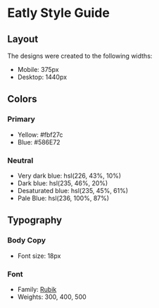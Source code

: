 # Eatly Style Guide

## Layout

The designs were created to the following widths:

- Mobile: 375px
- Desktop: 1440px

## Colors

### Primary

- Yellow: #fbf27c
- Blue: #586E72

### Neutral

- Very dark blue: hsl(226, 43%, 10%)
- Dark blue: hsl(235, 46%, 20%)
- Desaturated blue: hsl(235, 45%, 61%)
- Pale Blue: hsl(236, 100%, 87%)

## Typography

### Body Copy

- Font size: 18px 

### Font

- Family: [Rubik](https://fonts.google.com/specimen/Rubik)
- Weights: 300, 400, 500
